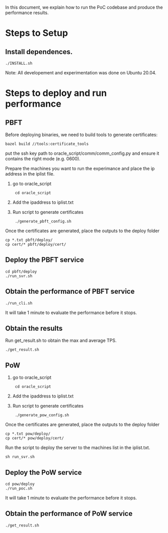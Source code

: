 In this document, we explain how to run the PoC codebase and produce the performance results.

# Steps to Setup


## Install dependences.

    ./INSTALL.sh

Note: All developement and experimentation was done on Ubuntu 20.04.

# Steps to deploy and run performance

## PBFT

Before deploying binaries, we need to build tools to generate certificates:

	bazel build //tools:certificate_tools

put the ssh key path to oracle_script/comm/comm_config.py and ensure it contains the right mode (e.g. 0600).

Prepare the machines you want to run the experimance and place the ip address in the iplist file.

1. go to oracle_script

		cd oracle_script

4. Add the ipaddress to iplist.txt
5. Run script to generate certificates
	
		./generate_pbft_config.sh

Once the certificates are generated, place the outputs to the deploy folder
	
	cp *.txt pbft/deploy/
	cp cert/* pbft/deploy/cert/

## Deploy the PBFT service

	cd pbft/deploy
	./run_svr.sh

## Obtain the performance of PBFT service

	./run_cli.sh

It will take 1 minute to evaluate the performance before it stops.

## Obtain the results
Run get_result.sh to obtain the max and average TPS.

	./get_result.sh


## PoW

1. go to oracle_script

		cd oracle_script

2. Add the ipaddress to iplist.txt
3. Run script to generate certificates
	
		./generate_pow_config.sh

Once the certificates are generated, place the outputs to the deploy folder
	
	cp *.txt pow/deploy/
	cp cert/* pow/deploy/cert/

Run the script to deploy the server to the machines list in the iplist.txt.

    sh run_svr.sh

## Deploy the PoW service

	cd pow/deploy
	./run_poc.sh

It will take 1 minute to evaluate the performance before it stops.

## Obtain the performance of PoW service

	./get_result.sh

